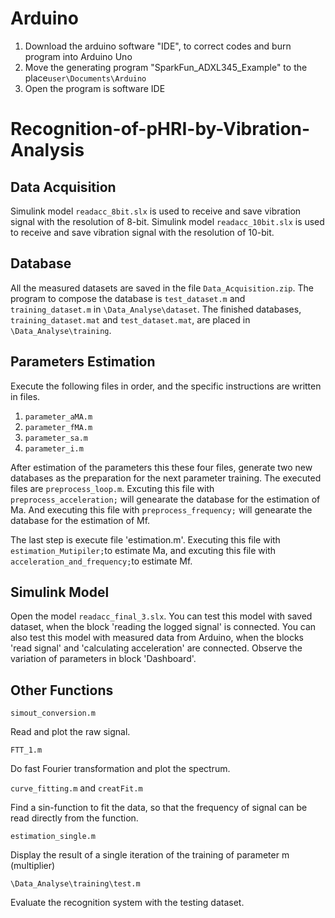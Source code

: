 # Arduino

1. Download the arduino software "IDE", to correct codes and burn program into Arduino Uno
2. Move the generating program "SparkFun_ADXL345_Example" to the place`user\Documents\Arduino`
3. Open the program is software IDE

# Recognition-of-pHRI-by-Vibration-Analysis

## Data Acquisition
Simulink model `readacc_8bit.slx` is used to receive and save vibration signal with the resolution of 8-bit.
Simulink model `readacc_10bit.slx` is used to receive and save vibration signal with the resolution of 10-bit.

## Database
All the measured datasets are saved in the file `Data_Acquisition.zip`.
The program to compose the database is `test_dataset.m` and `training_dataset.m` in `\Data_Analyse\dataset`.
The finished databases, `training_dataset.mat` and `test_dataset.mat`, are placed in `\Data_Analyse\training`.

## Parameters Estimation
Execute the following files in order, and the specific instructions are written in files.
1. `parameter_aMA.m`
2. `parameter_fMA.m`
3. `parameter_sa.m`
4. `parameter_i.m`

After estimation of the parameters this these four files, generate two new databases as the preparation for the next parameter training. The executed files are `preprocess_loop.m`. Excuting this file with ` preprocess_acceleration;` will genearate the database for the estimation of Ma. And executing this file with `preprocess_frequency;` will genearate the database for the estimation of Mf.

The last step is execute file 'estimation.m'. Executing this file with `estimation_Mutipiler;`to estimate Ma, and excuting this file with `acceleration_and_frequency;`to estimate Mf.

## Simulink Model

Open the model `readacc_final_3.slx`.
You can test this model with saved dataset, when the block 'reading the logged signal' is connected.
You can also test this model with measured data from Arduino, when the blocks 'read signal' and 'calculating acceleration' are connected.
Observe the variation of parameters in block 'Dashboard'.

## Other Functions

`simout_conversion.m` 

Read and plot the raw signal.

`FTT_1.m`

Do fast Fourier transformation and plot the spectrum.

`curve_fitting.m` and `creatFit.m`

Find a sin-function to fit the data, so that the frequency of signal can be read directly from the function.

`estimation_single.m`

Display the result of a single iteration of the training of parameter m (multiplier)

`\Data_Analyse\training\test.m`

 Evaluate the recognition system with the testing dataset.

